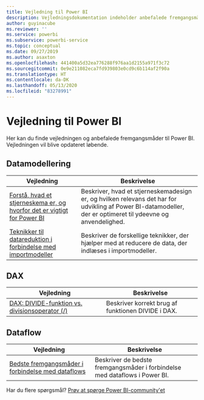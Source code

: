 ```yaml
---
title: Vejledning til Power BI
description: Vejledningsdokumentation indeholder anbefalede fremgangsmåder, når du bruger Power BI.
author: guyinacube
ms.reviewer: ''
ms.service: powerbi
ms.subservice: powerbi-service
ms.topic: conceptual
ms.date: 09/27/2019
ms.author: asaxton
ms.openlocfilehash: 441400a5d32ea776288f976aa1d2155a971f3c72
ms.sourcegitcommit: 0e9e211082eca7fd939803e0cd9c6b114af2f90a
ms.translationtype: HT
ms.contentlocale: da-DK
ms.lasthandoff: 05/13/2020
ms.locfileid: "83278991"
---
```

# <a name="guidance-for-power-bi"></a>Vejledning til Power BI

Her kan du finde vejledningen og anbefalede fremgangsmåder til Power BI. Vejledningen vil blive opdateret løbende.

## <a name="data-modeling"></a>Datamodellering

| Vejledning | Beskrivelse |
| --- | --- |
| [Forstå, hvad et stjerneskema er, og hvorfor det er vigtigt for Power BI](star-schema.md) | Beskriver, hvad et stjerneskemadesign er, og hvilken relevans det har for udvikling af Power BI-datamodeller, der er optimeret til ydeevne og anvendelighed. |
| [Teknikker til datareduktion i forbindelse med importmodeller](import-modeling-data-reduction.md) | Beskriver de forskellige teknikker, der hjælper med at reducere de data, der indlæses i importmodeller. |

## <a name="dax"></a>DAX

| Vejledning | Beskrivelse |
| --- | --- |
| [DAX: DIVIDE-funktion vs. divisionsoperator (/)](dax-divide-function-operator.md) | Beskriver korrekt brug af funktionen DIVIDE i DAX. |

## <a name="dataflows"></a>Dataflow

| Vejledning | Beskrivelse |
| --- | --- |
| [Bedste fremgangsmåder i forbindelse med dataflows](../transform-model/service-dataflows-best-practices.md) | Beskriver de bedste fremgangsmåder i forbindelse med dataflows i Power BI. |

Har du flere spørgsmål? [Prøv at spørge Power BI-community'et](https://community.powerbi.com/)
